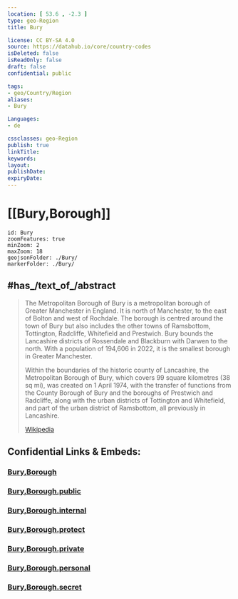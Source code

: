 ```yaml
---
location: [ 53.6 , -2.3 ] 
type: geo-Region
title: Bury

license: CC BY-SA 4.0
source: https://datahub.io/core/country-codes
isDeleted: false
isReadOnly: false
draft: false
confidential: public

tags:
- geo/Country/Region
aliases:
- Bury

Languages:
- de

cssclasses: geo-Region
publish: true
linkTitle: 
keywords: 
layout: 
publishDate: 
expiryDate: 
---
```


# [[Bury,Borough]]

```leaflet
id: Bury
zoomFeatures: true 
minZoom: 2 
maxZoom: 18
geojsonFolder: ./Bury/
markerFolder: ./Bury/
```


## #has_/text_of_/abstract 

> The Metropolitan Borough of Bury is a metropolitan borough of Greater Manchester in England. It is north of Manchester, to the east of Bolton and west of Rochdale. The borough is centred around the town of Bury but also includes the other towns of Ramsbottom, Tottington, Radcliffe, Whitefield and Prestwich. Bury bounds the Lancashire districts of Rossendale and Blackburn with Darwen to the north. With a population of 194,606 in 2022, it is the smallest borough in Greater Manchester.
>
> Within the boundaries of the historic county of Lancashire, the Metropolitan Borough of Bury, which covers 99 square kilometres (38 sq mi), was created on 1 April 1974, with the transfer of functions from the County Borough of Bury and the boroughs of Prestwich and Radcliffe, along with the urban districts of Tottington and Whitefield, and part of the urban district of Ramsbottom, all previously in Lancashire.
>
> [Wikipedia](https://en.wikipedia.org/wiki/Metropolitan%20Borough%20of%20Bury)


## Confidential Links & Embeds: 

### [Bury,Borough](/_Standards/Earth/Continent/Europe/Europe~North/UK/England/Regions~England/North_West_England/Manchester,County/Bury,Borough.md) 

### [Bury,Borough.public](/_public/Earth/Continent/Europe/Europe~North/UK/England/Regions~England/North_West_England/Manchester,County/Bury,Borough.public.md) 

### [Bury,Borough.internal](/_internal/Earth/Continent/Europe/Europe~North/UK/England/Regions~England/North_West_England/Manchester,County/Bury,Borough.internal.md) 

### [Bury,Borough.protect](/_protect/Earth/Continent/Europe/Europe~North/UK/England/Regions~England/North_West_England/Manchester,County/Bury,Borough.protect.md) 

### [Bury,Borough.private](/_private/Earth/Continent/Europe/Europe~North/UK/England/Regions~England/North_West_England/Manchester,County/Bury,Borough.private.md) 

### [Bury,Borough.personal](/_personal/Earth/Continent/Europe/Europe~North/UK/England/Regions~England/North_West_England/Manchester,County/Bury,Borough.personal.md) 

### [Bury,Borough.secret](/_secret/Earth/Continent/Europe/Europe~North/UK/England/Regions~England/North_West_England/Manchester,County/Bury,Borough.secret.md)

